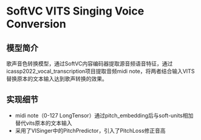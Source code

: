 # SoftVC VITS Singing Voice Conversion
## 模型简介
歌声音色转换模型，通过SoftVC内容编码器提取源音频语音特征，通过icassp2022_vocal_transcription项目提取音频midi note，将两者结合输入VITS替换原本的文本输入达到歌声转换的效果。

## 实现细节
+ midi note（0-127 LongTensor）通过pitch_embedding后与soft-units相加替代vits原本的文本输入
+ 采用了VISinger中的PitchPredictor，引入了PitchLoss修正音高